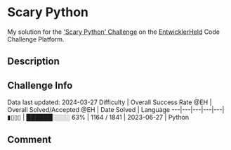 # Scary Python

My solution for the ['Scary Python' Challenge](https://platform.entwicklerheld.de/challenge/scary-python?technology=Python) on the [EntwicklerHeld](https://platform.entwicklerheld.de/) Code Challenge Platform.

## Description


## Challenge Info
Data last updated: 2024-03-27
Difficulty | Overall Success Rate @EH | Overall Solved/Accepted @EH | Date Solved | Language
---|---|---|---|---|
▮▯▯▯ | ██████░░░░ 63% | 1164 / 1841 | 2023-06-27 | Python

## Comment
